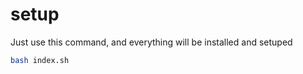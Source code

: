 # setup

Just use this command, and everything will be installed and setuped

```bash
bash index.sh
```
